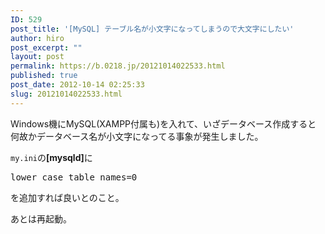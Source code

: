 ```yaml
---
ID: 529
post_title: '[MySQL] テーブル名が小文字になってしまうので大文字にしたい'
author: hiro
post_excerpt: ""
layout: post
permalink: https://b.0218.jp/20121014022533.html
published: true
post_date: 2012-10-14 02:25:33
slug: 20121014022533.html
---
```

Windows機にMySQL(XAMPP付属も)を入れて、いざデータベース作成すると
何故かデータベース名が小文字になってる事象が発生しました。

<code>my.ini</code>の<b>[mysqld]</b>に
<pre class="prettyprint linenums">lower_case_table_names=0</pre>
を追加すれば良いとのこと。

あとは再起動。